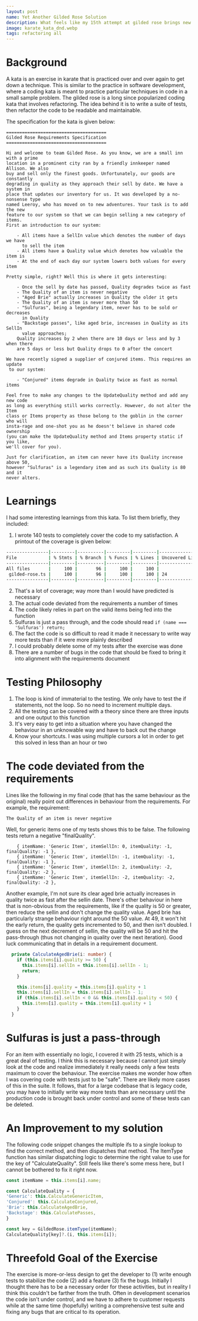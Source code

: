 ```yaml
---
layout: post
name: Yet Another Gilded Rose Solution
description: What feels like my 15th attempt at gilded rose brings new learnings 
image: karate_kata_dnd.webp
tags: refactoring all
---
```


# Background

A kata is an exercise in karate that is practiced over and over again to get down a technique.
This is similar to the practice in software development, where a coding kata is meant to practice
particular techniques in code in a small sample problem. The gilded rose is a long since popularized
coding kata that involves refactoring. The idea behind it is to write a suite of tests, then refactor
the code to be readable and maintainable. 

The specification for the kata is given below:
```
======================================
Gilded Rose Requirements Specification
======================================

Hi and welcome to team Gilded Rose. As you know, we are a small inn with a prime 
location in a prominent city ran by a friendly innkeeper named Allison. We also 
buy and sell only the finest goods. Unfortunately, our goods are constantly 
degrading in quality as they approach their sell by date. We have a system in 
place that updates our inventory for us. It was developed by a no-nonsense type 
named Leeroy, who has moved on to new adventures. Your task is to add the new 
feature to our system so that we can begin selling a new category of items. 
First an introduction to our system:

	- All items have a SellIn value which denotes the number of days we have  
	  to sell the item
	- All items have a Quality value which denotes how valuable the item is
	- At the end of each day our system lowers both values for every item

Pretty simple, right? Well this is where it gets interesting:

	- Once the sell by date has passed, Quality degrades twice as fast
	- The Quality of an item is never negative
	- "Aged Brie" actually increases in Quality the older it gets
	- The Quality of an item is never more than 50
	- "Sulfuras", being a legendary item, never has to be sold or decreases  
	  in Quality
	- "Backstage passes", like aged brie, increases in Quality as its SellIn  
	  value approaches;
	Quality increases by 2 when there are 10 days or less and by 3 when there 
	are 5 days or less but Quality drops to 0 after the concert

We have recently signed a supplier of conjured items. This requires an update  
 to our system:

	- "Conjured" items degrade in Quality twice as fast as normal items

Feel free to make any changes to the UpdateQuality method and add any new code  
as long as everything still works correctly. However, do not alter the Item   
class or Items property as those belong to the goblin in the corner who will  
insta-rage and one-shot you as he doesn't believe in shared code ownership  
(you can make the UpdateQuality method and Items property static if you like,  
we'll cover for you).

Just for clarification, an item can never have its Quality increase above 50,  
however "Sulfuras" is a legendary item and as such its Quality is 80 and it  
never alters.
```

# Learnings

I had some interesting learnings from this kata. To list them briefly, they included:
1. I wrote 140 tests to completely cover the code to my satisfaction. A printout of the coverage is given below:
```bash
----------------|---------|----------|---------|---------|-------------------
File            | % Stmts | % Branch | % Funcs | % Lines | Uncovered Line #s 
----------------|---------|----------|---------|---------|-------------------
All files       |     100 |       96 |     100 |     100 |                   
 gilded-rose.ts |     100 |       96 |     100 |     100 | 24                
----------------|---------|----------|---------|---------|-------------------
```
2. That's a lot of coverage; way more than I would have predicted is necessary
3. The actual code deviated from the requirements a number of times
4. The code likely relies in part on the valid items being fed into the function
5. Sulfuras is just a pass through, and the code should read `if (name === 'Sulfuras') return;`
6. The fact the code is so difficult to read it made it necessary to write way more tests than if it were more plainly described
7. I could probably delete some of my tests after the exercise was done
8. There are a number of bugs in the code that should be fixed to bring it into alignment with the requirements document

# Testing Philosophy
1. The loop is kind of immaterial to the testing. We only have to test the if statements, not the loop. So no need to increment multiple days.
2. All the testing can be covered with a theory since there are three inputs and one output to this function
3. It's very easy to get into a situation where you have changed the behaviour in an unknowable way and have to back out the change
4. Know your shortcuts. I was using multiple cursors a lot in order to get this solved in less than an hour or two

# The code deviated from the requirements

Lines like the following in my final code (that has the same behaviour as the original) really point out differences
in behaviour from the requirements. For example, the requirement:

`The Quality of an item is never negative`

Well, for generic items one of my tests shows this to be false. The following tests return a negative "finalQuality".

```
    { itemName: 'Generic Item', itemSellIn: 0, itemQuality: -1, finalQuality: -1 }, 
    { itemName: 'Generic Item', itemSellIn: -1, itemQuality: -1, finalQuality: -1 }, 
    { itemName: 'Generic Item', itemSellIn: 2, itemQuality: -2, finalQuality: -2 }, 
    { itemName: 'Generic Item', itemSellIn: -2, itemQuality: -2, finalQuality: -2 },  
```

Another example, I'm not sure its clear aged brie actually increases in quality twice as fast after the sellin date.
There's other behaviour in here that is non-obvious from the requirements, like if the quality is 50 or greater, then
reduce the sellin and don't change the quality value. Aged brie has particularly strange behaviour right around the 50 value.
At 49, it won't hit the early return, the quality gets incremented to 50, and then isn't doubled. I guess on the next
decrement of sellin, the quality will be 50 and hit the pass-through (thus not changing in quality over the next iteration).
Good luck communicating that in details in a requirement document.

```ts
  private CalculateAgedBrie(i: number) {
    if (this.items[i].quality >= 50) {
      this.items[i].sellIn = this.items[i].sellIn - 1;
      return;
    }

    this.items[i].quality = this.items[i].quality + 1
    this.items[i].sellIn = this.items[i].sellIn - 1;
    if (this.items[i].sellIn < 0 && this.items[i].quality < 50) {
      this.items[i].quality = this.items[i].quality + 1
    }
  }
```

# Sulfuras is just a pass-through

For an item with essentially no logic, I covered it with 25 tests, which is a great deal of testing. I think
this is necessary because I cannot just simply look at the code and realize immediately it really needs only a few
tests maximum to cover the behaviour. The exercise makes me wonder how often I was covering code with tests just 
to be "safe". There are likely more cases of this in the suite. It follows, that for a large codebase that is legacy code,
you may have to initially write way more tests than are necessary until the production code is brought back under
control and some of these tests can be deleted.

# An Improvement to my solution

The following code snippet changes the multiple ifs to a single lookup to find the correct method, and then 
dispatches that method. The ItemType function has similar dispatching logic to determine the right value to
use for the key of "CalculateQuality". Still feels like there's some mess here, but I cannot be bothered to
fix it right now.

```ts
const itemName = this.items[i].name;

const CalculateQuality = {
'Generic': this.CalculateGenericItem,
'Conjured': this.CalculateConjured,
'Brie': this.CalculateAgedBrie,
'Backstage': this.CalculatePasses,
}

const key = GildedRose.itemType(itemName);
CalculateQuality[key]?.(i, this.items[i]);
```

# Threefold Goal of the Exercise

The exercise is more-or-less design to get the developer to (1) write enough tests to stabilize the code (2) add a 
feature (3) fix the bugs. Initially I thought there has to be a necessary order for these activities, but in reality 
I think this couldn't be farther from the truth. Often in development scenarios the code isn't under control, and we have
to adhere to customer requests while at the same time (hopefully) writing a comprehensive test suite and fixing any bugs
that are critical to its operation.

